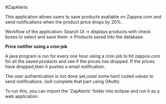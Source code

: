 #ZapAlerts

This application allows users to save products available on Zappos.com and send notifications when the product price drops by 20%.

Workflow of the application:
Search UI -> displays products with check boxes to select and save them -> Products saved into the database.

**Price notifier using a cron job**

A java program is run for every one hour using a cron job to hit zappos.com for all the saved products and see if the prices has dropped. If the prices have dropped,then it pushes a email notification.

The user authentication is not done yet,used some hard coded values to send notifications. (will complete that part using OAuth).

To run this, you can import the 'ZapAlerts' folder into eclipse and run it as a web application.
